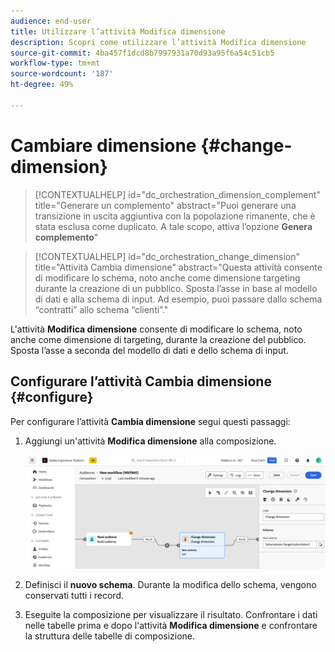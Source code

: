 ```yaml
---
audience: end-user
title: Utilizzare l’attività Modifica dimensione
description: Scopri come utilizzare l’attività Modifica dimensione
source-git-commit: 4ba457f1dcd8b7997931a70d93a95f6a54c51cb5
workflow-type: tm+mt
source-wordcount: '187'
ht-degree: 49%

---
```



# Cambiare dimensione {#change-dimension}

>[!CONTEXTUALHELP]
>id="dc_orchestration_dimension_complement"
>title="Generare un complemento"
>abstract="Puoi generare una transizione in uscita aggiuntiva con la popolazione rimanente, che è stata esclusa come duplicato. A tale scopo, attiva l’opzione **Genera complemento**"

>[!CONTEXTUALHELP]
>id="dc_orchestration_change_dimension"
>title="Attività Cambia dimensione"
>abstract="Questa attività consente di modificare lo schema, noto anche come dimensione targeting durante la creazione di un pubblico. Sposta l’asse in base al modello di dati e alla schema di input. Ad esempio, puoi passare dallo schema “contratti” allo schema “clienti”."

L&#39;attività **Modifica dimensione** consente di modificare lo schema, noto anche come dimensione di targeting, durante la creazione del pubblico. Sposta l’asse a seconda del modello di dati e dello schema di input.

## Configurare l’attività Cambia dimensione {#configure}

Per configurare l’attività **Cambia dimensione** segui questi passaggi:

1. Aggiungi un&#39;attività **Modifica dimensione** alla composizione.

   ![](../assets/change-dimension.png)

1. Definisci il **nuovo schema**. Durante la modifica dello schema, vengono conservati tutti i record.

1. Eseguite la composizione per visualizzare il risultato. Confrontare i dati nelle tabelle prima e dopo l&#39;attività **Modifica dimensione** e confrontare la struttura delle tabelle di composizione.

<!--
## Example {#example}

In this example, we want to send an SMS delivery to all the profiles who have made a purchase. To do this, we first use a **[!UICONTROL Build audience]** activity linked to a custom "Purchase" targeting dimension to target all purchases that occurred.

We then use a **[!UICONTROL Change dimension]** activity to switch the workflow targeting dimension to "Recipients". This allows us to be able to target the recipients who match the query.
-->



<!-- on parle de dimension, mais dans UI "schema", va rester comme ça ?-->